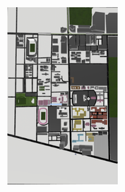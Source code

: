 <html>
<body>
<a href='/source/Map.reality' rel='ar'>
	<img src='/source/Map.png' alt='Product XYZ' width="250" height="400">
</a>

</body>
</html>
